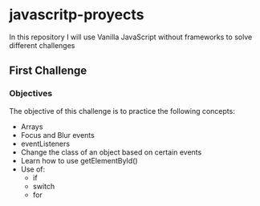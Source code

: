 # javascritp-proyects

In this repository I will use Vanilla JavaScript without frameworks to solve different challenges

## First Challenge

### Objectives

The objective of this challenge is to practice the following concepts:

- Arrays
- Focus and Blur events
- eventListeners
- Change the class of an object based on certain events
- Learn how to use getElementById()
- Use of:
  - if
  - switch
  - for
